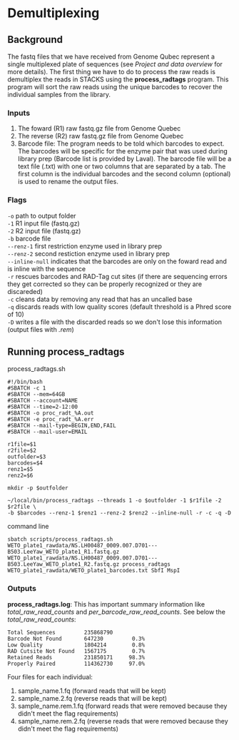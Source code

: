 # Demultiplexing  
  
## Background  
  
The fastq files that we have received from Genome Qubec represent a single multiplexed plate of sequences (see *Project and data overview* for more details). The first thing we have to do to process the raw reads is demultiplex the reads in STACKS using the **process_radtags** program. This program will sort the raw reads using the unique barcodes to recover the individual samples from the library.   
  
### Inputs   
1) The foward (R1) raw fastq.gz file from Genome Quebec
2) The reverse (R2) raw fastq.gz file from Genome Quebec
3) Barcode file: The program needs to be told which barcodes to expect. The barcodes will be specific for the enzyme pair that was used during library prep (Barcode list is provided by Laval). The barcode file will be a text file (.txt) with one or two columns that are separated by a tab. The first column is the individual barcodes and the second column (optional) is used to rename the output files.
  
### Flags  
`-o` path to output folder  
`-1` R1 input file (fastq.gz)  
`-2` R2 input file (fastq.gz)  
`-b` barcode file  
`--renz-1` first restriction enzyme used in library prep  
`--renz-2` second restiction enzyme used in library prep  
`--inline-null` indicates that the barcodes are only on the foward read and is inline with the sequence  
`-r` rescues barcodes and RAD-Tag cut sites (if there are sequencing errors they get corrected so they can be properly recognized or they are discareded)  
`-c` cleans data by removing any read that has an uncalled base  
`-q` discards reads with low quality scores (default threshold is a Phred score of 10)  
`-D` writes a file with the discarded reads so we don't lose this information (output files with *.rem*)
  
## Running process_radtags
process_radtags.sh

```
#!/bin/bash
#SBATCH -c 1
#SBATCH --mem=64GB
#SBATCH --account=NAME
#SBATCH --time=2-12:00
#SBATCH -o proc_radt_%A.out
#SBATCH -e proc_radt_%A.err
#SBATCH --mail-type=BEGIN,END,FAIL
#SBATCH --mail-user=EMAIL

r1file=$1
r2file=$2
outfolder=$3
barcodes=$4
renz1=$5
renz2=$6

mkdir -p $outfolder

~/local/bin/process_radtags --threads 1 -o $outfolder -1 $r1file -2 $r2file \
-b $barcodes --renz-1 $renz1 --renz-2 $renz2 --inline-null -r -c -q -D

```
command line
```
sbatch scripts/process_radtags.sh WETO_plate1_rawdata/NS.LH00487_0009.007.D701---B503.LeeYaw_WETO_plate1_R1.fastq.gz WETO_plate1_rawdata/NS.LH00487_0009.007.D701---B503.LeeYaw_WETO_plate1_R2.fastq.gz process_radtags WETO_plate1_rawdata/WETO_plate1_barcodes.txt SbfI MspI
```
### Outputs
**process_radtags.log**:
   This has important summary information like *total_raw_read_counts* and *per_barcode_raw_read_counts*. See below the *total_raw_read_counts*:
```
Total Sequences         235868790
Barcode Not Found       647230         0.3%
Low Quality             1804214        0.8%
RAD Cutsite Not Found   1567175        0.7%
Retained Reads          231850171     98.3%
Properly Paired         114362730     97.0%
```
Four files for each individual:
1) sample_name.1.fq (forward reads that will be kept)
2) sample_name.2.fq (reverse reads that will be kept)
3) sample_name.rem.1.fq (forward reads that were removed because they didn't meet the flag requirements)
4) sample_name.rem.2.fq (reverse reads that were removed because they didn't meet the flag requirements)
